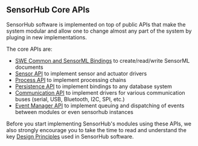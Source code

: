 SensorHub Core APIs
---

SensorHub software is implemented on top of public APIs that make the system modular and allow one to change almost any part of the system by pluging in new implementations.


The core APIs are:

- [SWE Common and SensorML Bindings](sensorml-api.html) to create/read/write SensorML documents
- [Sensor API](sensor-api.html) to implement sensor and actuator drivers
- [Process API]() to implement processing chains
- [Persistence API]() to implement bindings to any database system
- [Communication API]() to implement drivers for various communication buses (serial, USB, Bluetooth, I2C, SPI, etc.)
- [Event Manager API]() to implement queuing and dispatching of events between modules or even sensorhub instances 


Before you start implementing SensorHub's modules using these APIs, we also strongly encourage you to take the time to read and understand the key [Design Principles](design-principles.html) used in SensorHub software. 